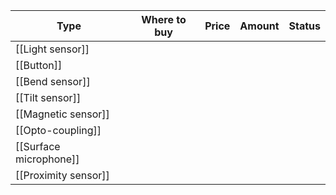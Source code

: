 
|Type				|	Where to buy	|	Price	|	Amount	| Status |
|-------------------|-------------------|-----------|-----------|--------|
|[[Light sensor]]|||||
|[[Button]]|||||
|[[Bend sensor]]|||||
|[[Tilt sensor]]|||||
|[[Magnetic sensor]]|||||
|[[Opto-coupling]]|||||
|[[Surface microphone]]|||||	
|[[Proximity sensor]]|||||

